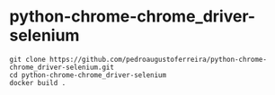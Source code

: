 # python-chrome-chrome_driver-selenium

```
git clone https://github.com/pedroaugustoferreira/python-chrome-chrome_driver-selenium.git
cd python-chrome-chrome_driver-selenium
docker build .
```
